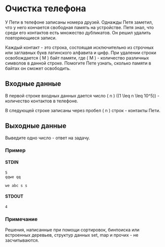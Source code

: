 # Очистка телефона

У Пети в телефоне записаны номера друзей. Однажды Петя заметил, что у него кончается свободная память на устройстве. Петя знал, что среди его контактов есть множество дубликатов. Он решил удалить повторяющиеся записи.

Каждый контакт - это строка, состоящая исключительно из строчных или заглавных букв латинского алфавита и цифр. При удалении строки освобождается \( M \) байт памяти, где \( M \) - количество различных символов в данной строке. Помогите Пете узнать, сколько памяти в байтах он сможет освободить.

## Входные данные

В первой строке входных данных дается число \( n \) \((1 \leq n \leq 10^5)\) - количество контактов в телефоне.

В следующей строке записаны через пробел \( n \) строк - контакты Пети.

## Выходные данные

Выведите одно число - ответ на задачу.

### Пример

#### STDIN
```
5
qqwe qq

we abc s s
```

#### STDOUT
```
4
```

### Примечание

Решения, написанные при помощи сортировок, бинпоиска или встроенных деревьев, структур данных set, map и прочих - не засчитываются.